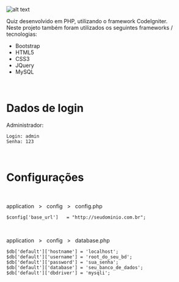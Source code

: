 ![alt text](https://i.imgur.com/jSshIDw.png)
<br>

Quiz desenvolvido em PHP, utilizando o framework CodeIgniter. <br>
Neste projeto também foram utilizados os seguintes frameworks / tecnologias:
- Bootstrap
- HTML5
- CSS3
- JQuery
- MySQL

<br>

# Dados de login
Administrador:
```
Login: admin
Senha: 123
```

<br>

# Configurações

<br>

application &nbsp; > &nbsp; config &nbsp; > &nbsp; config.php
```
$config['base_url']   = "http://seudominio.com.br"; 
```

<br>

application &nbsp; > &nbsp; config &nbsp; > &nbsp; database.php <br>
```
$db['default']['hostname'] = 'localhost'; 
$db['default']['username'] = 'root_do_seu_bd';
$db['default']['password'] = 'sua_senha';
$db['default']['database'] = 'seu_banco_de_dados';
$db['default']['dbdriver'] = 'mysqli';
```
